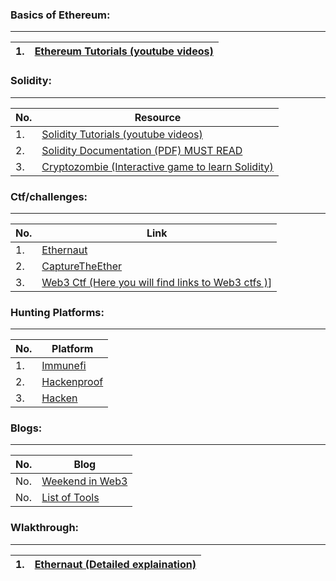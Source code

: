 ### Basics of Ethereum:
---
|1.| [Ethereum Tutorials (youtube videos) ](https://youtube.com/playlist?list=PL6gx4Cwl9DGBrtymuJUiv9Lq5CAYpN8Gl) |
|---|--- |
### Solidity:
---
| No. | Resource |
|---  |---       |
|1.| [Solidity Tutorials (youtube videos)](https://youtube.com/playlist?list=PLO5VPQH6OWdVQwpQfw9rZ67O6Pjfo6q-p) </br>|
|2.| [Solidity Documentation (PDF) MUST READ](https://docs.soliditylang.org/_/downloads/en/latest/pdf/) </br>|
|3.| [Cryptozombie (Interactive game to learn Solidity)](https://cryptozombies.io) </br>|

### Ctf/challenges:
---
|No. | Link |
|--- |---|
|1.  | [Ethernaut](https://ethernaut.openzeppelin.com/)
|2.  | [CaptureTheEther](https://capturetheether.com/)
|3.  | [Web3 Ctf (Here you will find links to Web3 ctfs )](https://www.w3bs3c.com/ctfs)]

### Hunting Platforms:
---
| No. | Platform |
|---  |---       |
| 1. | [Immunefi](https://immunefi.com/) |
| 2. | [Hackenproof](https://hackenproof.com/) |
| 3. | [Hacken](https://hacken.io/) |

### Blogs:
---
| No. | Blog |
|---  |---       |
| No. | [Weekend in Web3](https://blog.privy.io/a-weekend-in-web3-ce7ed396039f) |
| No. | [List of Tools](https://pentestwiki.org/smart-contract-security-tools/) |

### Wlakthrough:
---
| 1. | [Ethernaut (Detailed explaination)](https://youtube.com/playlist?list=PLBy3Qkuapv_7R1ZI_Cs2NOFn7ZTaNWY6G) |
|--- |---|

